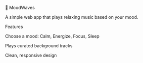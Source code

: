 🌊 MoodWaves

A simple web app that plays relaxing music based on your mood.

Features

Choose a mood: Calm, Energize, Focus, Sleep

Plays curated background tracks

Clean, responsive design
